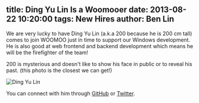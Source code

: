 title: Ding Yu Lin Is a Woomooer
date: 2013-08-22 10:20:00
tags: New Hires
author: Ben Lin
---

We are very lucky to have Ding Yu Lin (a.k.a 200 because he is 200 cm tall) comes to join WOOMOO just in time to support our Windows development. He is also good at web frontend and backend development which means he will be the firefighter of the team!

200 is mysterious and doesn't like to show his face in public or to reveal his past. (this photo is the closest we can get!)

![Ding Yu Lin](/img/profile/200.png)

You can connect with him through [GitHub](https://github.com/pH-minamo) or [Twitter](https://twitter.com/pH_minamo).
